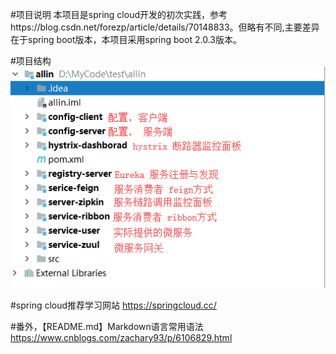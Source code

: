 #项目说明
本项目是spring cloud开发的初次实践，参考https://blog.csdn.net/forezp/article/details/70148833。但略有不同,主要差异在于spring boot版本，本项目采用spring boot 2.0.3版本。


#项目结构
 ![Alt text](/系统相关说明/allin项目说明.png)


#spring cloud推荐学习网站
<https://springcloud.cc/>


#番外，【README.md】Markdown语言常用语法
<https://www.cnblogs.com/zachary93/p/6106829.html>

